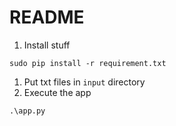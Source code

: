 # README

  1. Install stuff

```
sudo pip install -r requirement.txt
```

  1. Put txt files in `input` directory
  2. Execute the app

```
.\app.py
```
